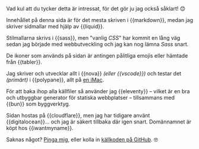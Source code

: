 Vad kul att du tycker detta är intressat, för det gör ju jag också såklart! 😊

Innehållet på denna sida är för det mesta skriven i {{markdown}}, medan jag skriver sidmallar med hjälp av {{liquid}}.

Stilmallarna skrivs i {{sass}}, men "vanlig <i>CSS</i>" har kommit en lång väg sedan jag började med webbutveckling och jag kan nog lämna <i>Sass</i> snart.

De ikoner som används på sidan är antingen pålitliga emojis eller hämtade från {{tabler}}.

Jag skriver och utvecklar allt i {{nova}} <i>(eller {{vscode}})</i> och testar det <i>(primärt)</i> i {{polypane}}, allt på [en iMac](https://www.apple.com/se/imac/).

För att baka ihop alla källfiler så använder jag {{eleventy}} – vilket är en bra och utbyggbar generator för statiska webbplatser – tillsammans med {{bun}} som byggverktyg.

Sidan hostas på {{cloudflare}}, men jag har tidigare använt {{digitalocean}}… och jag är säkert tillbaka där igen snart. Domännamnet är köpt hos {{iwantmyname}}.

Saknas något? [Pinga mig](/kontakt/), eller kolla in [källkoden på GitHub](https://github.com/oscarpalmer/oscarpalmer.se). 🤓
